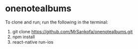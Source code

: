 # onenotealbums

To clone and run; run the following in the terminal:

1. git clone https://github.com/MrSankofa/onenotealbums.git
2. npm install
3. react-native run-ios
